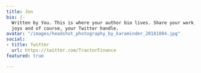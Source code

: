 ```yaml
---
title: Jon
bio: |-
  Written by You. This is where your author bio lives. Share your work, your
  joys and of course, your Twitter handle.
avatar: "/images/headshot_photography_by_karaminder_20181004.jpg"
social:
- title: Twitter
  url: https://twitter.com/TractorFinance
featured: true

---
```

